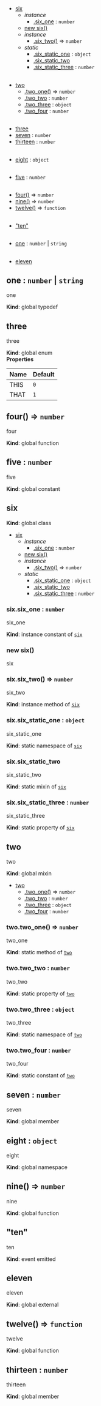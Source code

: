 ## 
* [six](#six)
  * _instance_
    * [.six_one](#six#six_one) : <code>number</code>
  * [new six()](#new_six_new)
  * _instance_
    * [.six_two()](#six#six_two) ⇒ <code>number</code>
  * _static_
    * [.six_static_one](#six.six_static_one) : <code>object</code>
    * [.six_static_two](#six.six_static_two)
    * [.six_static_three](#six.six_static_three) : <code>number</code>
## 
* [two](#two)
  * [.two_one()](#two.two_one) ⇒ <code>number</code>
  * [.two_two](#two.two_two) : <code>number</code>
  * [.two_three](#two.two_three) : <code>object</code>
  * [.two_four](#two.two_four) : <code>number</code>
## 
* [three](#three)
* [seven](#seven) : <code>number</code>
* [thirteen](#thirteen) : <code>number</code>
## 
* [eight](#eight) : <code>object</code>
## 
* [five](#five) : <code>number</code>
## 
* [four()](#four) ⇒ <code>number</code>
* [nine()](#nine) ⇒ <code>number</code>
* [twelve()](#twelve) ⇒ <code>function</code>
## 
* ["ten"](#event_ten)
## 
* [one](#one) : <code>number</code> \| <code>string</code>
## 
* [eleven](#external_eleven)
<a name="one"></a>
## one : <code>number</code> \| <code>string</code>
one

**Kind**: global typedef  
<a name="three"></a>
## three
three

**Kind**: global enum  
**Properties**

| Name | Default |
| --- | --- |
| THIS | <code>0</code> | 
| THAT | <code>1</code> | 

<a name="four"></a>
## four() ⇒ <code>number</code>
four

**Kind**: global function  
<a name="five"></a>
## five : <code>number</code>
five

**Kind**: global constant  
<a name="six"></a>
## six
**Kind**: global class  

* [six](#six)
  * _instance_
    * [.six_one](#six#six_one) : <code>number</code>
  * [new six()](#new_six_new)
  * _instance_
    * [.six_two()](#six#six_two) ⇒ <code>number</code>
  * _static_
    * [.six_static_one](#six.six_static_one) : <code>object</code>
    * [.six_static_two](#six.six_static_two)
    * [.six_static_three](#six.six_static_three) : <code>number</code>

<a name="six#six_one"></a>
### six.six_one : <code>number</code>
six_one

**Kind**: instance constant of <code>[six](#six)</code>  
<a name="new_six_new"></a>
### new six()
six

<a name="six#six_two"></a>
### six.six_two() ⇒ <code>number</code>
six_two

**Kind**: instance method of <code>[six](#six)</code>  
<a name="six.six_static_one"></a>
### six.six_static_one : <code>object</code>
six_static_one

**Kind**: static namespace of <code>[six](#six)</code>  
<a name="six.six_static_two"></a>
### six.six_static_two
six_static_two

**Kind**: static mixin of <code>[six](#six)</code>  
<a name="six.six_static_three"></a>
### six.six_static_three : <code>number</code>
six_static_three

**Kind**: static property of <code>[six](#six)</code>  
<a name="two"></a>
## two
two

**Kind**: global mixin  

* [two](#two)
  * [.two_one()](#two.two_one) ⇒ <code>number</code>
  * [.two_two](#two.two_two) : <code>number</code>
  * [.two_three](#two.two_three) : <code>object</code>
  * [.two_four](#two.two_four) : <code>number</code>

<a name="two.two_one"></a>
### two.two_one() ⇒ <code>number</code>
two_one

**Kind**: static method of <code>[two](#two)</code>  
<a name="two.two_two"></a>
### two.two_two : <code>number</code>
two_two

**Kind**: static property of <code>[two](#two)</code>  
<a name="two.two_three"></a>
### two.two_three : <code>object</code>
two_three

**Kind**: static namespace of <code>[two](#two)</code>  
<a name="two.two_four"></a>
### two.two_four : <code>number</code>
two_four

**Kind**: static constant of <code>[two](#two)</code>  
<a name="seven"></a>
## seven : <code>number</code>
seven

**Kind**: global member  
<a name="eight"></a>
## eight : <code>object</code>
eight

**Kind**: global namespace  
<a name="nine"></a>
## nine() ⇒ <code>number</code>
nine

**Kind**: global function  
<a name="event_ten"></a>
## "ten"
ten

**Kind**: event emitted  
<a name="external_eleven"></a>
## eleven
eleven

**Kind**: global external  
<a name="twelve"></a>
## twelve() ⇒ <code>function</code>
twelve

**Kind**: global function  
<a name="thirteen"></a>
## thirteen : <code>number</code>
thirteen

**Kind**: global member  
